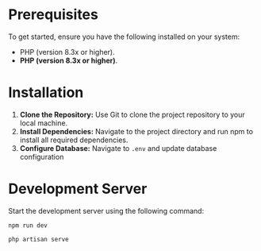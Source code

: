 # Prerequisites
To get started, ensure you have the following installed on your system:

* PHP (version 8.3x or higher).
* **PHP (version 8.3x or higher)**.

# Installation
1. **Clone the Repository:** Use Git to clone the project repository to your local machine.
2. **Install Dependencies:** Navigate to the project directory and run npm to install all required dependencies.
3. **Configure Database:** Navigate to ```.env``` and update database configuration

# Development Server
Start the development server using the following command:

```npm run dev```

```php artisan serve```
